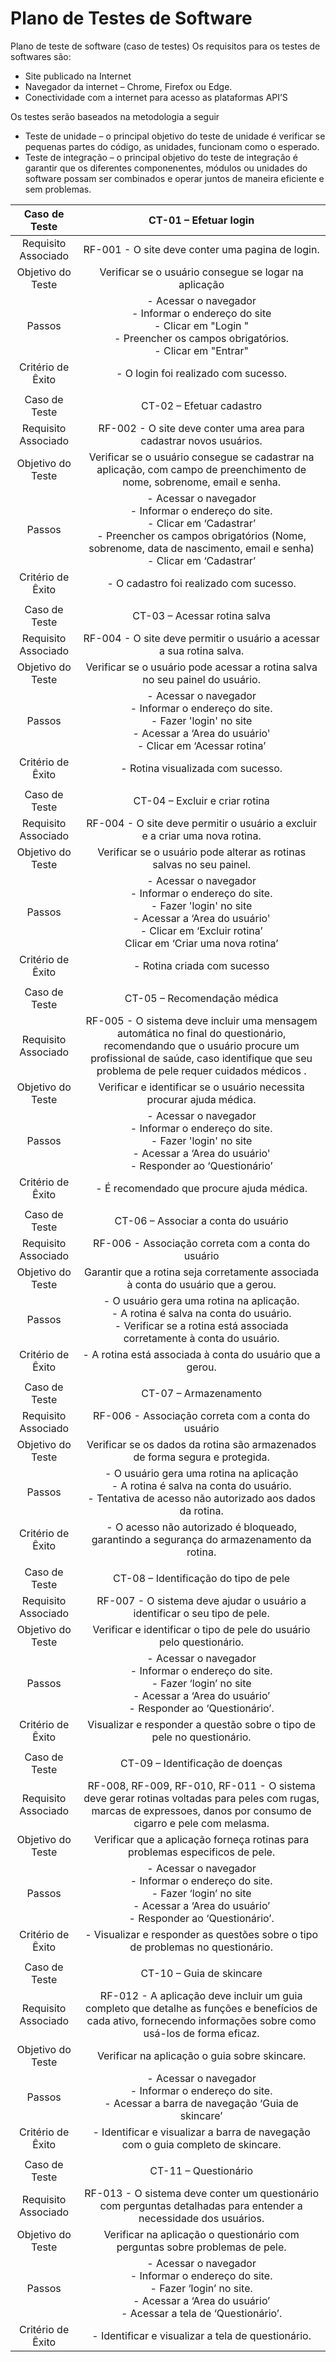 # Plano de Testes de Software

Plano de teste de software (caso de testes)
Os requisitos para os testes de softwares são: 
- Site publicado na Internet
- Navegador da internet – Chrome, Firefox ou Edge.
- Conectividade com a internet para acesso as plataformas API’S 

Os testes serão baseados na metodologia a seguir

- Teste de unidade – o principal objetivo do teste de unidade é verificar se pequenas partes do código, as unidades, funcionam como o esperado.
- Teste de integração – o principal objetivo do teste de integração é garantir que os diferentes componenentes, módulos ou unidades do software possam ser combinados e operar juntos de maneira eficiente e sem problemas.

 
| **Caso de Teste** 	| **CT-01 – Efetuar login** 	|
|:---:	|:---:	|
|	Requisito Associado 	| RF-001 - O site deve conter uma pagina de login. |
| Objetivo do Teste 	| Verificar se o usuário consegue se logar na aplicação |
| Passos 	| - Acessar o navegador <br> - Informar o endereço do site <br> - Clicar em "Login " <br> - Preencher os campos obrigatórios. <br> - Clicar em "Entrar" |
|Critério de Êxito | - O login foi realizado com sucesso. |
|  	|  	|
| Caso de Teste 	| CT-02 – Efetuar cadastro	|
|Requisito Associado | RF-002	- O site deve conter uma area para cadastrar novos usuários. |
| Objetivo do Teste 	| Verificar se o usuário consegue se cadastrar na aplicação, com campo de preenchimento de nome, sobrenome, email e senha. |
| Passos 	| - Acessar o navegador <br> - Informar o endereço do site.<br> - Clicar em ‘Cadastrar’ <br> - Preencher os campos obrigatórios (Nome, sobrenome, data de nascimento, email e senha) <br>  - Clicar em ‘Cadastrar’ |
|Critério de Êxito | - O cadastro foi realizado com sucesso. |
|  	|  	|
| Caso de Teste 	| CT-03 – Acessar rotina salva	|
|Requisito Associado | RF-004	- O site deve permitir o usuário a acessar a sua rotina salva. |
| Objetivo do Teste 	| Verificar se o usuário pode acessar a rotina salva no seu painel do usuário. |
| Passos 	| - Acessar o navegador <br> - Informar o endereço do site.<br> - Fazer 'login' no site <br> - Acessar a ‘Area do usuário' <br>  - Clicar em ‘Acessar rotina’ |
|Critério de Êxito | - Rotina visualizada com sucesso. |
|  	|  	|
| Caso de Teste 	| CT-04 – Excluir e criar rotina	|
|Requisito Associado | RF-004	- O site deve permitir o usuário a excluir e a criar uma nova rotina. |
| Objetivo do Teste 	| Verificar se o usuário pode alterar as rotinas salvas no seu painel. |
| Passos 	| - Acessar o navegador <br> - Informar o endereço do site.<br> - Fazer 'login' no site <br> - Acessar a ‘Area do usuário' <br>  - 	Clicar em ‘Excluir rotina’ <br>	Clicar em ‘Criar uma nova rotina’ |
|Critério de Êxito | - Rotina criada com sucesso |
|  	|  	|
| Caso de Teste 	| CT-05 – Recomendação médica	|
|Requisito Associado | RF-005	- O sistema deve incluir uma mensagem automática no final do questionário, recomendando que o usuário procure um profissional de saúde, caso identifique que seu problema de pele requer cuidados médicos . |
| Objetivo do Teste 	| Verificar e identificar se o usuário necessita procurar ajuda médica. |
| Passos 	| - Acessar o navegador <br> - Informar o endereço do site.<br> - Fazer 'login' no site <br> - Acessar a ‘Area do usuário' <br>  - Responder ao ‘Questionário’ |
|Critério de Êxito | - É recomendado que procure ajuda médica. |
|  	|  	|
| Caso de Teste 	| CT-06 – Associar a conta do usuário	|
|Requisito Associado | RF-006	- Associação correta com a conta do usuário |
| Objetivo do Teste 	| Garantir que a rotina seja corretamente associada à conta do usuário que a gerou. |
| Passos 	| -	O usuário gera uma rotina na aplicação. <br> - A rotina é salva na conta do usuário.<br> - Verificar se a rotina está associada corretamente à conta do usuário. |
|Critério de Êxito | - A rotina está associada à conta do usuário que a gerou. |
|  	|  	|
| Caso de Teste 	| CT-07 – Armazenamento	|
|Requisito Associado | RF-006	- Associação correta com a conta do usuário |
| Objetivo do Teste 	| Verificar se os dados da rotina são armazenados de forma segura e protegida. |
| Passos 	| -	O usuário gera uma rotina na aplicação <br> - A rotina é salva na conta do usuário.<br> -	Tentativa de acesso não autorizado aos dados da rotina. |
|Critério de Êxito | - O acesso não autorizado é bloqueado, garantindo a segurança do armazenamento da rotina. |
|  	|  	|
| Caso de Teste 	| CT-08 – Identificação do tipo de pele	|
|Requisito Associado | RF-007	- O sistema deve ajudar o usuário a identificar o seu tipo de pele. |
| Objetivo do Teste 	| Verificar e identificar o tipo de pele do usuário pelo questionário. |
| Passos 	| -	Acessar o navegador <br> - Informar o endereço do site. <br> -	Fazer ‘login’ no site <br> - Acessar a ‘Area do usuário’ <br> - Responder ao ‘Questionário’. |
|Critério de Êxito | Visualizar e responder a questão sobre o tipo de pele no questionário. |
|  	|  	|
| Caso de Teste 	| CT-09 – Identificação de doenças	|
|Requisito Associado | RF-008, RF-009, RF-010, RF-011 - O sistema deve gerar rotinas voltadas para peles com rugas, marcas de expressoes, danos por consumo de cigarro e pele com melasma. |
| Objetivo do Teste 	| Verificar que a aplicação forneça rotinas para problemas especificos de pele. |
| Passos 	| -	Acessar o navegador <br> - Informar o endereço do site. <br> -	Fazer ‘login’ no site <br> - 	Acessar a ‘Area do usuário’ <br> - Responder ao ‘Questionário’.|
|Critério de Êxito | - Visualizar e responder as questões sobre o tipo de problemas no questionário. |
|  	|  	|
| Caso de Teste 	| CT-10 – Guia de skincare	|
|Requisito Associado | RF-012 - A aplicação deve incluir um guia completo que detalhe as funções e benefícios de cada ativo, fornecendo informações sobre como usá-los de forma eficaz. |
| Objetivo do Teste 	| Verificar na aplicação o guia sobre skincare. |
| Passos 	| -	Acessar o navegador <br> - Informar o endereço do site. <br> -	Acessar a barra de navegação ‘Guia de skincare’ |
|Critério de Êxito | - Identificar e visualizar a barra de navegação com o guia completo de skincare. |
|  	|  	|
| Caso de Teste 	| CT-11 – Questionário	|
|Requisito Associado | RF-013 - O sistema deve conter um questionário com perguntas detalhadas para entender a necessidade dos usuários. |
| Objetivo do Teste 	| Verificar na aplicação o questionário com perguntas sobre problemas de pele. |
| Passos 	| -	Acessar o navegador <br> - Informar o endereço do site. <br> -	Fazer ‘login’ no site. <br> -	Acessar a ‘Area do usuário’  <br> - Acessar a tela de ‘Questionário’.|
|Critério de Êxito | - Identificar e visualizar a tela de questionário. |





